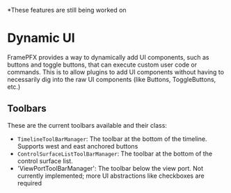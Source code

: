 *These features are still being worked on

# Dynamic UI

FramePFX provides a way to dynamically add UI components, such as buttons and toggle buttons, that 
can execute custom user code or commands. This is to allow plugins to add UI components without having
to necessarily dig into the raw UI components (like Buttons, ToggleButtons, etc.)

## Toolbars
These are the current toolbars available and their class:
- `TimelineToolBarManager`: The toolbar at the bottom of the timeline. Supports west and east anchored buttons
- `ControlSurfaceListToolBarManager`: The toolbar at the bottom of the control surface list.
- 'ViewPortToolBarManager': The toolbar below the view port. Not currently implemented; more UI abstractions like checkboxes are required

